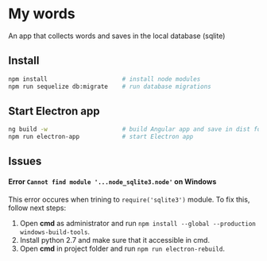 # My words

An app that collects words and saves in the local database (sqlite)

## Install
```bash
npm install                     # install node modules
npm run sequelize db:migrate    # run database migrations
```

## Start Electron app
```bash
ng build -w                     # build Angular app and save in dist folder
npm run electron-app            # start Electron app
```

## Issues

#### Error `Cannot find module '...node_sqlite3.node'` on Windows
This error occures when trining to `require('sqlite3')` module. To fix this, follow next steps:
1. Open **cmd** as administrator and run `npm install --global --production windows-build-tools`.
2. Install python 2.7 and make sure that it accessible in cmd.
3. Open **cmd** in project folder and run `npm run electron-rebuild`.